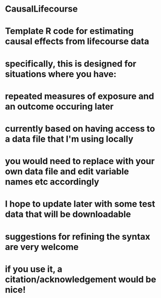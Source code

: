 # CausalLifecourse
# Template R code for estimating causal effects from lifecourse data
# specifically, this is designed for situations where you have:
# repeated measures of exposure and an outcome occuring later

# currently based on having access to a data file that I'm using locally
# you would need to replace with your own data file and edit variable names etc accordingly
# I hope to update later with some test data that will be downloadable

# suggestions for refining the syntax are very welcome
# if you use it, a citation/acknowledgement would be nice! 

